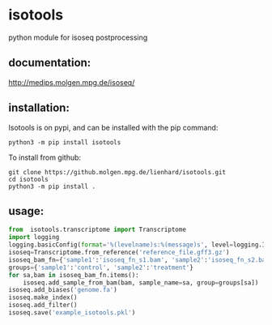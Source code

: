 # isotools
python module for isoseq postprocessing


## documentation:
http://medips.molgen.mpg.de/isoseq/


## installation:
Isotools is on pypi, and can be installed with the pip command:
```
python3 -m pip install isotools

```
To install from github:

```
git clone https://github.molgen.mpg.de/lienhard/isotools.git
cd isotools
python3 -m pip install .
```

## usage:
```python
from  isotools.transcriptome import Transcriptome
import logging
logging.basicConfig(format='%(levelname)s:%(message)s', level=logging.INFO)
isoseq=Transcriptome.from_reference('reference_file.gff3.gz')
isoseq_bam_fn={'sample1':'isoseq_fn_s1.bam', 'sample2':'isoseq_fn_s2.bam'}
groups={'sample1':'control', 'sample2':'treatment'}
for sa,bam in isoseq_bam_fn.items():
    isoseq.add_sample_from_bam(bam, sample_name=sa, group=groups[sa]) 
isoseq.add_biases('genome.fa')
isoseq.make_index()
isoseq.add_filter()
isoseq.save('example_isotools.pkl')

```
